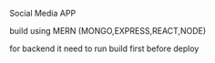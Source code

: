 Social Media APP

build using MERN (MONGO,EXPRESS,REACT,NODE)


for backend it need to run build first before deploy
